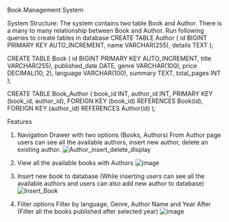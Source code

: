Book Management System

System Structure: The system contains two table Book and Author. There is a many to many relationship between Book and Author. 
Run following queries to create tables in database
CREATE TABLE Author (
    id BIGINT PRIMARY KEY AUTO_INCREMENT,
    name VARCHAR(255),
    details TEXT
);

CREATE TABLE Book (
    id BIGINT PRIMARY KEY AUTO_INCREMENT,
    title VARCHAR(255),
    published_date DATE,
    genre VARCHAR(100),
    price DECIMAL(10, 2),
    language VARCHAR(100),
    summary TEXT,
    total_pages INT
);

CREATE TABLE Book_Author (
    book_id INT,
    author_id INT,
    PRIMARY KEY (book_id, author_id),
    FOREIGN KEY (book_id) REFERENCES Book(id),
    FOREIGN KEY (author_id) REFERENCES Author(id)
);

Features
1. Navigation Drawer with two options (Books, Authors)
   From Author page users can see all the available authors, insert new author, delete an existing author.
   ![Author_insert_delete_display](https://github.com/user-attachments/assets/ea265400-c273-4aad-b190-861780d1e1ee)

2. View all the available books with Authors
   ![image](https://github.com/user-attachments/assets/3c7540eb-028f-4244-9050-d3b5f72d7960)

3. Insert new book to database (While inserting users can see all the available authors and users can also add new author to database)
   ![Insert_Book](https://github.com/user-attachments/assets/d54e0211-c342-4a71-b637-a8d94839acac)

4. Filter options
   Filter by language, Genre, Author Name and Year After (Filter all the books published after selected year)
   ![image](https://github.com/user-attachments/assets/74785c2a-e308-49f1-8b7f-69237d096391)

   

   

